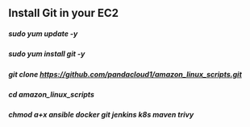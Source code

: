 ## Install Git in your EC2

##### sudo yum update -y
##### sudo yum install git -y
##### git clone [<current-url>](https://github.com/pandacloud1/amazon_linux_scripts.git)https://github.com/pandacloud1/amazon_linux_scripts.git
##### cd amazon_linux_scripts
##### chmod a+x ansible docker git jenkins k8s maven trivy
